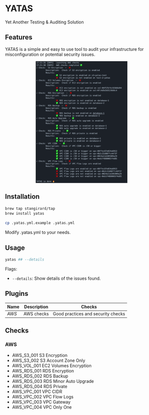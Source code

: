 # YATAS
Yet Another Testing &amp; Auditing Solution 

## Features
YATAS is a simple and easy to use tool to audit your infrastructure for misconfiguration or potential security issues.

<p align="center">
<img src="docs/demo.png" alt="demo" width="60%">
<p align="center">

## Installation

```bash
brew tap stangirard/tap
brew install yatas
```

```bash
cp .yatas.yml.example .yatas.yml
```

Modify .yatas.yml to your needs.

## Usage

```bash
yatas ## --details 
```

Flags:
- `--details`: Show details of the issues found.

## Plugins

| Name | Description | Checks |
|------|-------------|--------|
| *AWS* | AWS checks | Good practices and security checks|


## Checks 

### AWS

- AWS_S3_001  S3 Encryption
- AWS_S3_002  S3 Account Zone Only
- AWS_VOL_001 EC2 Volumes Encryption
- AWS_RDS_001 RDS Encryption
- AWS_RDS_002 RDS Backup
- AWS_RDS_003 RDS Minor Auto Upgrade
- AWS_RDS_004 RDS Private
- AWS_VPC_001 VPC CIDR
- AWS_VPC_002 VPC Flow Logs
- AWS_VPC_003 VPC Gateway
- AWS_VPC_004 VPC Only One

